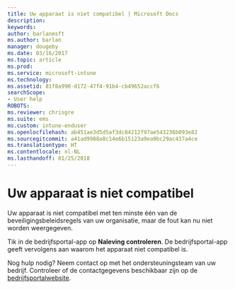 ```yaml
---
title: Uw apparaat is niet compatibel | Microsoft Docs
description: 
keywords: 
author: barlanmsft
ms.author: barlan
manager: dougeby
ms.date: 03/16/2017
ms.topic: article
ms.prod: 
ms.service: microsoft-intune
ms.technology: 
ms.assetid: 81f8a990-d172-47f4-91b4-cb49652accf6
searchScope:
- User help
ROBOTS: 
ms.reviewer: chrisgre
ms.suite: ems
ms.custom: intune-enduser
ms.openlocfilehash: ab451ae3d5d5af3dc84212f97ae543236b093e82
ms.sourcegitcommit: a41ad9988a8c14e6b15123a9ea9bc29ac437a4ce
ms.translationtype: HT
ms.contentlocale: nl-NL
ms.lasthandoff: 01/25/2018
---
```

# <a name="your-device-is-noncompliant"></a>Uw apparaat is niet compatibel

Uw apparaat is niet compatibel met ten minste één van de beveiligingsbeleidsregels van uw organisatie, maar de fout kan nu niet worden weergegeven.  

Tik in de bedrijfsportal-app op **Naleving controleren**. De bedrijfsportal-app geeft vervolgens aan waarom het apparaat niet compatibel is.

Nog hulp nodig? Neem contact op met het ondersteuningsteam van uw bedrijf. Controleer of de contactgegevens beschikbaar zijn op de [bedrijfsportalwebsite](https://portal.manage.microsoft.com#HelpDeskDialog).
